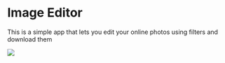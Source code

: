 # Image Editor
This is a simple app that lets you edit your online photos using filters and download them

<img src="https://i.imgur.com/PTAUwZ6.png" />